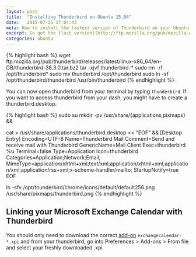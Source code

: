 ```yaml
---
layout: post
title:  "Installing Thunderbird on Ubuntu 15.04"
date:   2015-07-25 17:04:43
meta: How to install the lastest version of Thunderbird on your Ubuntu
excerpt: Go get the [last version](http://ftp.mozilla.org/pub/mozilla.org/thunderbird/releases/latest/) of Thunderbird for your architecture in your language.
categories: ubuntu
---
```


{% highlight bash %}
wget ftp.mozilla.org/pub/thunderbird/releases/latest/linux-x86_64/en-GB/thunderbird-38.3.0.tar.bz2
tar -xjvf thunderbird-*
sudo rm -rf /opt/thunderbird*
sudo mv thunderbird /opt/thunderbird
sudo ln -sf /opt/thunderbird/thunderbird /usr/bin/thunderbird
{% endhighlight %}

You can now open thunderbird from your terminal by typing `thunderbird`.
If you want to access thunderbird from your dash, you might have to create a thunderbird.desktop.

{% highlight bash %}
sudo su
mkdir -pv /usr/share/{applications,pixmaps} &&

cat > /usr/share/applications/thunderbird.desktop << "EOF" &&
[Desktop Entry]
Encoding=UTF-8
Name=Thunderbird Mail
Comment=Send and receive mail with Thunderbird
GenericName=Mail Client
Exec=thunderbird %u
Terminal=false
Type=Application
Icon=thunderbird
Categories=Application;Network;Email;
MimeType=application/xhtml+xml;text/xml;application/xhtml+xml;application/xml;application/rss+xml;x-scheme-handler/mailto;
StartupNotify=true
EOF

ln -sfv /opt/thunderbird/chrome/icons/default/default256.png /usr/share/pixmaps/thunderbird.png
{% endhighlight %}

## Linking your Microsoft Exchange Calendar with Thunderbird

You should only need to download the correct [add-on] `exchangecalendar-*.xpi` and from your thunderbird, go into Preferences > Add-ons > From file and select your freshly downloaded .xpi

[add-on]: https://github.com/Ericsson/exchangecalendar/releases

